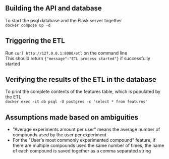 ## Building the API and database
To start the psql database and the Flask server together  
`docker compose up -d`

## Triggering the ETL
Run `curl http://127.0.0.1:8000/etl` on the command line  
This should return `{"message":"ETL process started"}` if successfully started

## Verifying the results of the ETL in the database
To print the complete contents of the features table, which is populated by the ETL  
`docker exec -it db psql -U postgres -c 'select * from features'`

## Assumptions made based on ambiguities
- "Average experiments amount per user" means the average number of compounds used by the user per experiment
- For the "User's most commonly experimented compound" feature, if there are multiple compounds used the same number of times, the name of each compound is saved together as a comma separated string